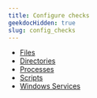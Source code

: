 ```yaml
---
title: Configure checks
geekdocHidden: true
slug: config_checks
---
```


*  <a href="/installation/emedge/emedge-agent/config_checks/files">Files</a>
*  <a href="/installation/emedge/emedge-agent/config_checks/directories">Directories</a>
*  <a href="/installation/emedge/emedge-agent/config_checks/processes">Processes</a>
*  <a href="/installation/emedge/emedge-agent/config_checks/scripts">Scripts</a>
*  <a href="/installation/emedge/emedge-agent/config_checks/winsvc">Windows Services</a>
